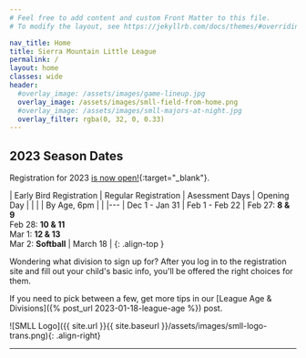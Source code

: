 ```yaml
---
# Feel free to add content and custom Front Matter to this file.
# To modify the layout, see https://jekyllrb.com/docs/themes/#overriding-theme-defaults

nav_title: Home
title: Sierra Mountain Little League
permalink: /
layout: home
classes: wide
header:
  #overlay_image: /assets/images/game-lineup.jpg
  overlay_image: /assets/images/smll-field-from-home.png
  #overlay_image: /assets/images/smll-majors-at-night.jpg
  overlay_filter: rgba(0, 32, 0, 0.33)
---
```


## 2023 Season Dates

Registration for 2023 [is now open!](https://www.sierramountainll.com/Default.aspx?tabid=890579){:target="_blank"}.

| Early Bird Registration | Regular Registration | Asessment Days | Opening Day |
|                         |                      | By Age, 6pm        |                 |
|---
| Dec 1 - Jan 31          | Feb 1 - Feb 22       | Feb 27: **8 & 9**<br/>Feb 28: **10 & 11**<br />Mar 1: **12 & 13**<br />Mar 2: **Softball** | March 18 |
{: .align-top }

Wondering what division to sign up for? After you log in to the registration site
and fill out your child's basic info, you'll be offered the right choices for them.

If you need to pick between a few, get more tips in our [League Age & Divisions]({% post_url 2023-01-18-league-age %}) post.

![SMLL Logo]({{ site.url }}{{ site.baseurl }}/assets/images/smll-logo-trans.png){: .align-right}

----
